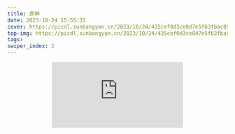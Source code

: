 ```yaml
---
title: 原神
date: 2023-10-24 15:55:33
cover: https://picdl.sunbangyan.cn/2023/10/24/435cef0d3ce8d7e5f63fbac057c13358.png
top-img: https://picdl.sunbangyan.cn/2023/10/24/435cef0d3ce8d7e5f63fbac057c13358.png
tags:
swiper_index: 2
---
```

<div align="center" class="aspect-ratio">
  <iframe
    src="https://player.bilibili.com/player.html?aid=219894684&bvid=BV1w8411a7tf&cid=886721228&p=1"
    scrolling="no"
    border="0"
    frameborder="no"
    framespacing="0"
    high_quality="1"
    danmaku="1"
    allowfullscreen="true"
  ></iframe>
</div>
